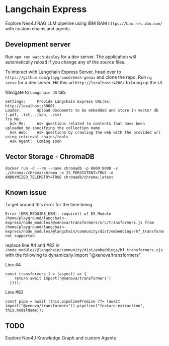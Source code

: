 # Langchain Express 

Explore Neo4J RAG LLM pipeline using IBM BAM `https://bam.res.ibm.com/` with custom chains and agents.

## Development server

Run `npm run watch:deploy` for a dev server. The application will automatically reload if you change any of the source files.  

To interact with Langchain Express Server, head over to `https://github.com/playground/mesh-genai` and clone the repo.  Run `ng serve` for a dev server.  Hit this url `http://localhost:4200/` to bring up the UI.  

Navigate to `Langchain JS` tab:
```
Settings:     Provide Langchain Express URL(ex: http://localhost:3000).
Loader:       Upload documents to be embedded and store in vector db (.pdf, .txt, .json, .csv)
Try Me:
  Ask Me:     Ask questions related to contents that have been uploaded by specifying the collection name
  Ask Web:    Ask questions by crawling the web with the provided url using retrieval chains/tools
  Ask Agent:  Coming soon  
```

## Vector Storage - ChromaDB

`docker run -d --rm --name chromadb -p 8000:8000 -v ./chroma:/chroma/chroma -e IS_PERSISTENT=TRUE -e ANONYMIZED_TELEMETRY=TRUE chromadb/chroma:latest`

## Known issue

To get around this error for the time being
```
Error [ERR_REQUIRE_ESM]: require() of ES Module /home/playground/langchain-express/node_modules/@xenova/transformers/src/transformers.js from /home/playground/langchain-express/node_modules/@langchain/community/dist/embeddings/hf_transformers.cjs not supported.
```

replace line #4 and #82 in `/node_modules/@langchain/community/dist/embeddings/hf_transformers.cjs` with the following to dynamically import "@xenova/transformers"

Line #4
```
const transformers_1 = (async() => {
    return await import('@xenova/transformers')  
  })();
```
Line #82
```
const pipe = await (this.pipelinePromise ??= (await import("@xenova/transformers")).pipeline("feature-extraction", this.modelName));
```

## TODO

Explore Neo4J Knowledge Graph and custom Agents
